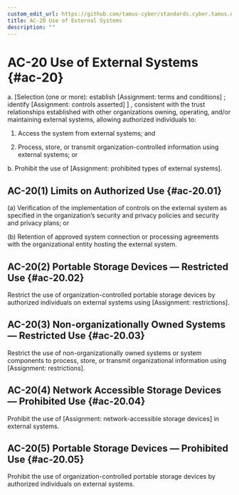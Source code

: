 ```yaml
---
custom_edit_url: https://github.com/tamus-cyber/standards.cyber.tamus.edu/tree/main/content/tamus.edu/TAMUS_profile.xml
title: AC-20 Use of External Systems
description: ""
---
```


# AC-20 Use of External Systems {#ac-20}

a. 
                  [Selection (one or more): establish [Assignment: terms and conditions]
               ; identify [Assignment: controls asserted]
               ] , consistent with the trust relationships established with other organizations owning, operating, and/or maintaining external systems, allowing authorized individuals to:

1. Access the system from external systems; and

2. Process, store, or transmit organization-controlled information using external systems; or

b. Prohibit the use of [Assignment: prohibited types of external systems].

## AC-20(1) Limits on Authorized Use {#ac-20.01}

(a) Verification of the implementation of controls on the external system as specified in the organization’s security and privacy policies and security and privacy plans; or

(b) Retention of approved system connection or processing agreements with the organizational entity hosting the external system.

## AC-20(2) Portable Storage Devices — Restricted Use {#ac-20.02}

Restrict the use of organization-controlled portable storage devices by authorized individuals on external systems using [Assignment: restrictions].

## AC-20(3) Non-organizationally Owned Systems — Restricted Use {#ac-20.03}

Restrict the use of non-organizationally owned systems or system components to process, store, or transmit organizational information using [Assignment: restrictions].

## AC-20(4) Network Accessible Storage Devices — Prohibited Use {#ac-20.04}

Prohibit the use of [Assignment: network-accessible storage devices] in external systems.

## AC-20(5) Portable Storage Devices — Prohibited Use {#ac-20.05}

Prohibit the use of organization-controlled portable storage devices by authorized individuals on external systems.

